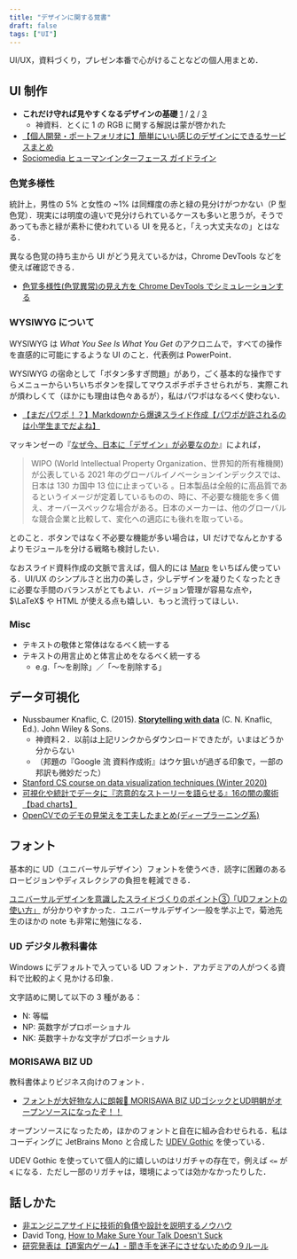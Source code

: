 ```yaml
---
title: "デザインに関する覚書"
draft: false
tags: ["UI"]
---
```

UI/UX，資料づくり，プレゼン本番で心がけることなどの個人用まとめ．

## UI 制作
- **これだけ守れば見やすくなるデザインの基礎** [1](https://speakerdeck.com/kinakobooster/koredakeshou-rebajian-yasukunarudezainfalseji-chu) / [2](https://speakerdeck.com/kinakobooster/uidezainwohazimeyou) / [3](https://speakerdeck.com/kinakobooster/jin-ri-karadekiruuxdezain)
  - 神資料．とくに 1 の RGB に関する解説は蒙が啓かれた
- [【個人開発・ポートフォリオに】簡単にいい感じのデザインにできるサービスまとめ](https://qiita.com/aiandrox/items/4196c8f5b564d29fdce7)
- [Sociomedia ヒューマンインターフェース ガイドライン](https://www.sociomedia.co.jp/category/shig)

### 色覚多様性
統計上，男性の 5% と女性の ~1% は同輝度の赤と緑の見分けがつかない（P 型色覚）．現実には明度の違いで見分けられているケースも多いと思うが，そうであっても赤と緑が素朴に使われている UI を見ると，「えっ大丈夫なの」とはなる．

異なる色覚の持ち主から UI がどう見えているかは，Chrome DevTools などを使えば確認できる．

- [色覚多様性(色覚異常)の見え方を Chrome DevTools でシミュレーションする](https://dev.classmethod.jp/articles/google-chrome-devtools-vision-deficiencies/)

### WYSIWYG について
WYSIWYG は *What You See Is What You Get* のアクロニムで，すべての操作を直感的に可能にするような UI のこと．代表例は PowerPoint．

WYSIWYG の宿命として「ボタン多すぎ問題」があり，ごく基本的な操作ですらメニューからいちいちボタンを探してマウスポチポチさせられがち．実際これが煩わしくて（ほかにも理由は色々あるが），私はパワポはなるべく使わない．
- [【まだパワポ！？】Markdownから爆速スライド作成【パワポが許されるのは小学生までだよね】](https://trap.jp/post/1341/)

マッキンゼーの『[なぜ今、日本に「デザイン」が必要なのか](https://www.mckinsey.com/jp/our-insights/japans-design-imperative)』によれば，
> WIPO (World Intellectual Property Organization、世界知的所有権機関) が公表している 2021 年のグローバルイノベーションインデックスでは、日本は 130 カ国中 13 位に止まっている 。日本製品は全般的に高品質であるというイメージが定着しているものの、時に、不必要な機能を多く備え、オーバースペックな場合がある。日本のメーカーは、他のグローバルな競合企業と比較して、変化への適応にも後れを取っている。

とのこと．ボタンではなく不必要な機能が多い場合は，UI だけでなんとかするよりモジュールを分ける戦略も検討したい．

なおスライド資料作成の文脈で言えば，個人的には [Marp](https://github.com/marp-team/marpit) をいちばん使っている．UI/UX のシンプルさと出力の美しさ，少しデザインを凝りたくなったときに必要な手間のバランスがとてもよい．バージョン管理が容易な点や，$\LaTeX$ や HTML が使える点も嬉しい．もっと流行ってほしい．

### Misc
- テキストの敬体と常体はなるべく統一する
- テキストの用言止めと体言止めをなるべく統一する
  - e.g.「～を削除」／「～を削除する」

## データ可視化
- Nussbaumer Knaflic, C. (2015). [**Storytelling with data**](http://www.storytellingwithdata.com/) (C. N. Knaflic, Ed.). John Wiley & Sons.
  - 神資料２．以前は上記リンクからダウンロードできたが，いまはどうか分からない
  - （邦題の『Google 流 資料作成術』はウケ狙いが過ぎる印象で，一部の邦訳も微妙だった）
- [Stanford CS course on data visualization techniques (Winter 2020)](https://magrawala.github.io/cs448b-wi20/)
- [可視化や統計でデータに『恣意的なストーリーを語らせる』16の闇の魔術【bad charts】](https://qiita.com/Ringa_hyj/items/a938ec99d0fde052837e)
- [OpenCVでのデモの見栄えを工夫したまとめ(ディープラーニング系)](https://qiita.com/Kazuhito/items/f8f21956436dc410f8d2)

## フォント
基本的に UD（ユニバーサルデザイン）フォントを使うべき．読字に困難のあるロービジョンやディスレクシアの負担を軽減できる．

[ユニバーサルデザインを意識したスライドづくりのポイント③「UDフォントの使い方」](https://note.com/tep_kikuchi/n/n43ce66c33870) が分かりやすかった．ユニバーサルデザイン一般を学ぶ上で，菊池先生のほかの note も非常に勉強になる．

### UD デジタル教科書体
Windows にデフォルトで入っている UD フォント．アカデミアの人がつくる資料で比較的よく見かける印象．

文字詰めに関して以下の 3 種がある：
- N: 等幅
- NP: 英数字がプロポーショナル
- NK: 英数字＋かな文字がプロポーショナル

### MORISAWA BIZ UD
教科書体よりビジネス向けのフォント．

- [フォントが大好物な人に朗報🎉 MORISAWA BIZ UDゴシックとUD明朝がオープンソースになったぞ！！](https://coliss.com/articles/build-websites/operation/work/googlefonts-morisawa-biz-ud-gothic-and-mincho.html)

オープンソースになったため，ほかのフォントと自在に組み合わせられる．私はコーディングに JetBrains Mono と合成した [UDEV Gothic](https://github.com/yuru7/udev-gothic/) を使っている．

UDEV Gothic を使っていて個人的に嬉しいのはリガチャの存在で，例えば `<=` が `≼` になる．ただし一部のリガチャは，環境によっては効かなかったりした．

## 話しかた
- [非エンジニアサイドに技術的負債や設計を説明するノウハウ](https://qiita.com/MinoDriven/items/2d63dcaa92b50b049889)
- David Tong, [How to Make Sure Your Talk Doesn't Suck](http://www.damtp.cam.ac.uk/user/tong/talks/talk.pdf)
- [研究発表は【道案内ゲーム】- 聞き手を迷子にさせないための９ルール](https://note.com/hisashi_is/n/nab735f3cb4f8)